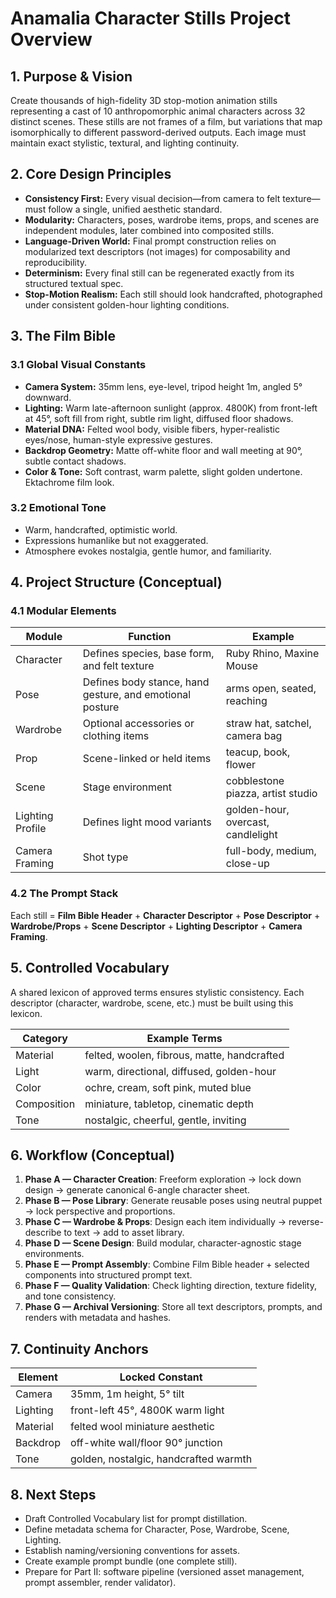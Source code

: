 # Anamalia Character Stills Project Overview

## 1. Purpose & Vision
Create thousands of high-fidelity 3D stop-motion animation stills representing a cast of 10 anthropomorphic animal characters across 32 distinct scenes. These stills are not frames of a film, but variations that map isomorphically to different password-derived outputs. Each image must maintain exact stylistic, textural, and lighting continuity.

## 2. Core Design Principles
- **Consistency First:** Every visual decision—from camera to felt texture—must follow a single, unified aesthetic standard.
- **Modularity:** Characters, poses, wardrobe items, props, and scenes are independent modules, later combined into composited stills.
- **Language-Driven World:** Final prompt construction relies on modularized text descriptors (not images) for composability and reproducibility.
- **Determinism:** Every final still can be regenerated exactly from its structured textual spec.
- **Stop-Motion Realism:** Each still should look handcrafted, photographed under consistent golden-hour lighting conditions.

## 3. The Film Bible
### 3.1 Global Visual Constants
- **Camera System:** 35mm lens, eye-level, tripod height 1m, angled 5° downward.
- **Lighting:** Warm late-afternoon sunlight (approx. 4800K) from front-left at 45°, soft fill from right, subtle rim light, diffused floor shadows.
- **Material DNA:** Felted wool body, visible fibers, hyper-realistic eyes/nose, human-style expressive gestures.
- **Backdrop Geometry:** Matte off-white floor and wall meeting at 90°, subtle contact shadows.
- **Color & Tone:** Soft contrast, warm palette, slight golden undertone. Ektachrome film look.

### 3.2 Emotional Tone
- Warm, handcrafted, optimistic world.
- Expressions humanlike but not exaggerated.
- Atmosphere evokes nostalgia, gentle humor, and familiarity.

## 4. Project Structure (Conceptual)
### 4.1 Modular Elements
| Module | Function | Example |
|--------|-----------|----------|
| Character | Defines species, base form, and felt texture | Ruby Rhino, Maxine Mouse |
| Pose | Defines body stance, hand gesture, and emotional posture | arms open, seated, reaching |
| Wardrobe | Optional accessories or clothing items | straw hat, satchel, camera bag |
| Prop | Scene-linked or held items | teacup, book, flower |
| Scene | Stage environment | cobblestone piazza, artist studio |
| Lighting Profile | Defines light mood variants | golden-hour, overcast, candlelight |
| Camera Framing | Shot type | full-body, medium, close-up |

### 4.2 The Prompt Stack
Each still = **Film Bible Header** + **Character Descriptor** + **Pose Descriptor** + **Wardrobe/Props** + **Scene Descriptor** + **Lighting Descriptor** + **Camera Framing**.

## 5. Controlled Vocabulary
A shared lexicon of approved terms ensures stylistic consistency. Each descriptor (character, wardrobe, scene, etc.) must be built using this lexicon.

| Category | Example Terms |
|-----------|----------------|
| Material | felted, woolen, fibrous, matte, handcrafted |
| Light | warm, directional, diffused, golden-hour |
| Color | ochre, cream, soft pink, muted blue |
| Composition | miniature, tabletop, cinematic depth |
| Tone | nostalgic, cheerful, gentle, inviting |

## 6. Workflow (Conceptual)
1. **Phase A — Character Creation**: Freeform exploration → lock down design → generate canonical 6-angle character sheet.
2. **Phase B — Pose Library**: Generate reusable poses using neutral puppet → lock perspective and proportions.
3. **Phase C — Wardrobe & Props**: Design each item individually → reverse-describe to text → add to asset library.
4. **Phase D — Scene Design**: Build modular, character-agnostic stage environments.
5. **Phase E — Prompt Assembly**: Combine Film Bible header + selected components into structured prompt text.
6. **Phase F — Quality Validation**: Check lighting direction, texture fidelity, and tone consistency.
7. **Phase G — Archival Versioning**: Store all text descriptors, prompts, and renders with metadata and hashes.

## 7. Continuity Anchors
| Element | Locked Constant |
|----------|-----------------|
| Camera | 35mm, 1m height, 5° tilt |
| Lighting | front-left 45°, 4800K warm light |
| Material | felted wool miniature aesthetic |
| Backdrop | off-white wall/floor 90° junction |
| Tone | golden, nostalgic, handcrafted warmth |

## 8. Next Steps
- Draft Controlled Vocabulary list for prompt distillation.
- Define metadata schema for Character, Pose, Wardrobe, Scene, Lighting.
- Establish naming/versioning conventions for assets.
- Create example prompt bundle (one complete still).
- Prepare for Part II: software pipeline (versioned asset management, prompt assembler, render validator).

